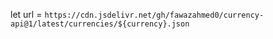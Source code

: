 let url = `https://cdn.jsdelivr.net/gh/fawazahmed0/currency-api@1/latest/currencies/${currency}.json`

